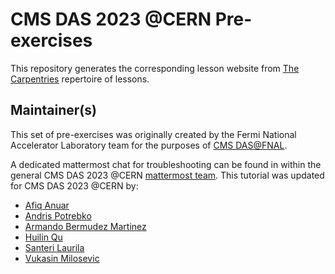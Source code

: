 # CMS DAS 2023 @CERN Pre-exercises

This repository generates the corresponding lesson website from [The Carpentries](https://carpentries.org/) repertoire of lessons.

## Maintainer(s)

This set of pre-exercises was originally created by the Fermi National Accelerator Laboratory team for the purposes of [CMS DAS@FNAL](https://github.com/FNALLPC/cms-das-pre-exercises).

A dedicated mattermost chat for troubleshooting can be found in within the general CMS DAS 2023 @CERN [mattermost team](https://mattermost.web.cern.ch).
This tutorial was updated for CMS DAS 2023 @CERN by:

* [Afiq Anuar](mailto:)
* [Andris Potrebko](mailto:)
* [Armando Bermudez Martinez](mailto:)
* [Huilin Qu](mailto:)
* [Santeri Laurila](mailto:)
* [Vukasin Milosevic](mailto:vukasin.milosevic@cern.ch)
